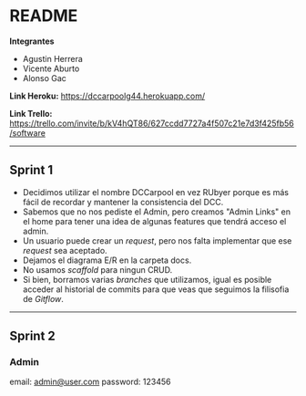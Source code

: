 # README

**Integrantes**

* Agustin Herrera
* Vicente Aburto
* Alonso Gac


**Link Heroku:**
https://dccarpoolg44.herokuapp.com/

**Link Trello:**
https://trello.com/invite/b/kV4hQT86/627ccdd7727a4f507c21e7d3f425fb56/software

---
## Sprint 1
* Decidimos utilizar el nombre DCCarpool en vez RUbyer porque es más fácil de recordar y mantener la consistencia del DCC.
* Sabemos que no nos pediste el Admin, pero creamos "Admin Links" en el home para tener una idea de algunas features que tendrá acceso el admin.
* Un usuario puede crear un _request_, pero nos falta implementar que ese _request_ sea aceptado.
* Dejamos el diagrama E/R en la carpeta docs.
* No usamos _scaffold_ para ningun CRUD.
* Si bien, borramos varias _branches_ que utilizamos, igual es posible acceder al historial de commits para que veas que seguimos la filisofia de _Gitflow_.

---
## Sprint 2
### Admin
email: admin@user.com
password: 123456
